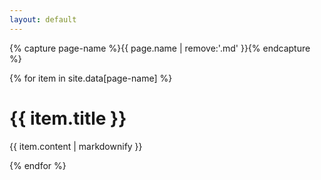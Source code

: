 ```yaml
---
layout: default
---
```

{% capture page-name %}{{ page.name | remove:'.md' }}{% endcapture %}

{% for item in site.data[page-name] %}
    <div class="question pure-u-1 pure-u-md-1-2">
        <h1>{{ item.title }}</h1>
        <p>{{ item.content | markdownify }}</p>
    </div>
{% endfor %}